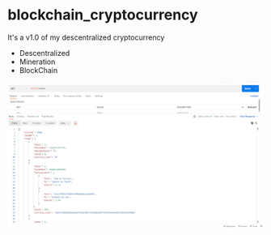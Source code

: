 # blockchain_cryptocurrency
It's a v1.0 of my descentralized cryptocurrency

- Descentralized
- Mineration
- BlockChain

![Screenshot](image_postman.png)